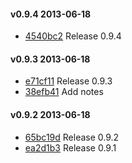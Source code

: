 #### v0.9.4 2013-06-18

- [4540bc2](https://github.com/bootstraponline/test_runner/commit/4540bc2963f1ffed766d0011baa26144c0bcc1ee) Release 0.9.4


#### v0.9.3 2013-06-18

- [e71cf11](https://github.com/bootstraponline/test_runner/commit/e71cf11eca3751c6057b2c13dd6f05867ce068e4) Release 0.9.3
- [38efb41](https://github.com/bootstraponline/test_runner/commit/38efb417202198b1b001f1f09efb283b2c8ba834) Add notes


#### v0.9.2 2013-06-18

- [65bc19d](https://github.com/bootstraponline/test_runner/commit/65bc19d6ab4ce546688a92d82c61b0fe3d253274) Release 0.9.2
- [ea2d1b3](https://github.com/bootstraponline/test_runner/commit/ea2d1b3ba635210a516aeeb1d855cadceca8f36c) Release 0.9.1